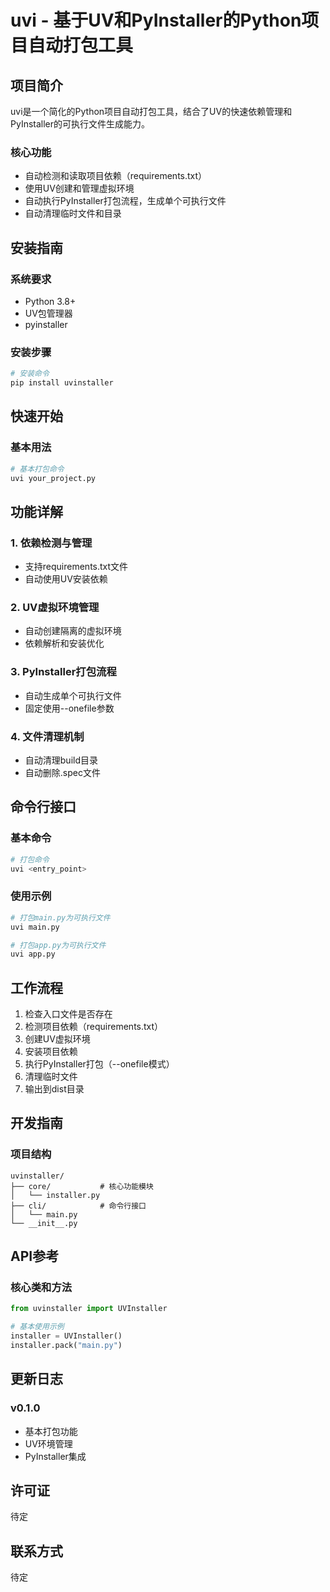 # uvi - 基于UV和PyInstaller的Python项目自动打包工具

## 项目简介
uvi是一个简化的Python项目自动打包工具，结合了UV的快速依赖管理和PyInstaller的可执行文件生成能力。

### 核心功能
- 自动检测和读取项目依赖（requirements.txt）
- 使用UV创建和管理虚拟环境
- 自动执行PyInstaller打包流程，生成单个可执行文件
- 自动清理临时文件和目录

## 安装指南

### 系统要求
- Python 3.8+
- UV包管理器
- pyinstaller

### 安装步骤
```bash
# 安装命令
pip install uvinstaller
```

## 快速开始

### 基本用法
```bash
# 基本打包命令
uvi your_project.py
```

## 功能详解

### 1. 依赖检测与管理
- 支持requirements.txt文件
- 自动使用UV安装依赖

### 2. UV虚拟环境管理
- 自动创建隔离的虚拟环境
- 依赖解析和安装优化

### 3. PyInstaller打包流程
- 自动生成单个可执行文件
- 固定使用--onefile参数

### 4. 文件清理机制
- 自动清理build目录
- 自动删除.spec文件

## 命令行接口

### 基本命令
```bash
# 打包命令
uvi <entry_point>
```

### 使用示例
```bash
# 打包main.py为可执行文件
uvi main.py

# 打包app.py为可执行文件  
uvi app.py
```

## 工作流程

1. 检查入口文件是否存在
2. 检测项目依赖（requirements.txt）
3. 创建UV虚拟环境
4. 安装项目依赖
5. 执行PyInstaller打包（--onefile模式）
6. 清理临时文件
7. 输出到dist目录

## 开发指南

### 项目结构
```
uvinstaller/
├── core/           # 核心功能模块
│   └── installer.py
├── cli/            # 命令行接口
│   └── main.py
└── __init__.py
```

## API参考

### 核心类和方法

```python
from uvinstaller import UVInstaller

# 基本使用示例
installer = UVInstaller()
installer.pack("main.py")
```

## 更新日志

### v0.1.0
- 基本打包功能
- UV环境管理
- PyInstaller集成

## 许可证
待定

## 联系方式
待定 
